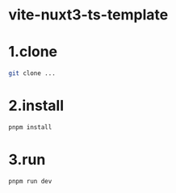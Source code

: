 # vite-nuxt3-ts-template

# 1.clone

```bash
git clone ...
```

# 2.install

```bash
pnpm install
```

# 3.run

```bash
pnpm run dev
```
